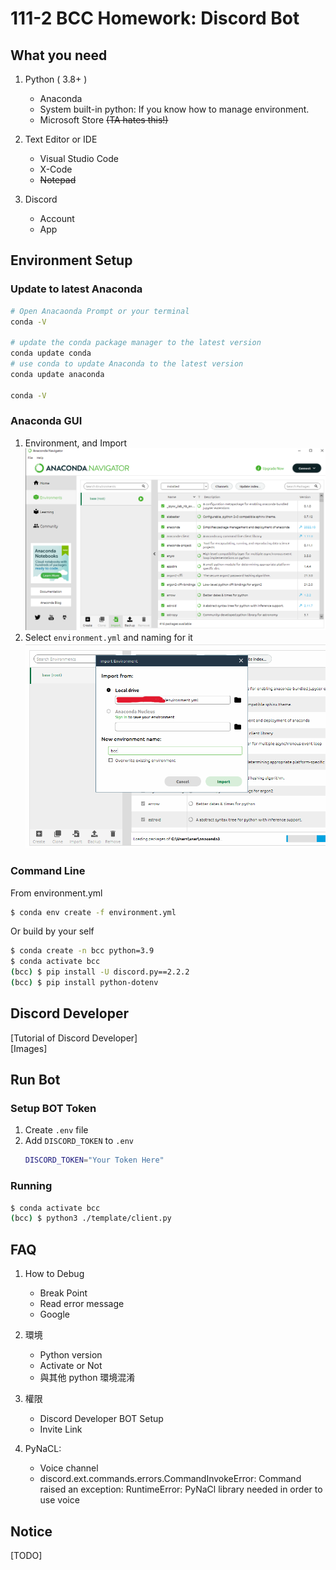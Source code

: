 # 111-2 BCC Homework: Discord Bot

## What you need
1. Python ( 3.8+ )
    + Anaconda
    + System built-in python:
      If you know how to manage environment.
    + Microsoft Store ~~(TA hates this!)~~

2. Text Editor or IDE
    + Visual Studio Code
    + X-Code
    + ~~Notepad~~

3. Discord
    + Account
    + App

## Environment Setup

### Update to latest Anaconda 
```bash
# Open Anacaonda Prompt or your terminal
conda -V

# update the conda package manager to the latest version
conda update conda
# use conda to update Anaconda to the latest version
conda update anaconda

conda -V
```


### Anaconda GUI
1. Environment, and Import
   ![image](./image/import_1.png)
2. Select `environment.yml` and naming for it
   ![image](./image/import_2.png)

### Command Line

From environment.yml
```bash
$ conda env create -f environment.yml
```
Or build by your self
```bash
$ conda create -n bcc python=3.9
$ conda activate bcc
(bcc) $ pip install -U discord.py==2.2.2
(bcc) $ pip install python-dotenv
```

## Discord Developer

[Tutorial of Discord Developer]\
[Images]

## Run Bot

### Setup BOT Token
1. Create `.env` file
2. Add `DISCORD_TOKEN` to `.env`
    ```bash
    DISCORD_TOKEN="Your Token Here"
    ```

### Running 
```bash
$ conda activate bcc
(bcc) $ python3 ./template/client.py
```

## FAQ
1. How to Debug
    + Break Point
    + Read error message
    + Google

2. 環境
    + Python version
    + Activate or Not
    + 與其他 python 環境混淆

3. 權限
    + Discord Developer BOT Setup
    + Invite Link

4. PyNaCL:
    + Voice channel
    + discord.ext.commands.errors.CommandInvokeError: Command raised an exception: RuntimeError: PyNaCl library needed in order to use voice

## Notice
[TODO]
